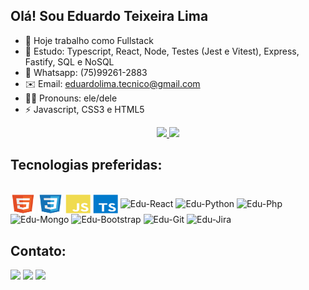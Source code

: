 ## Olá! Sou Eduardo Teixeira Lima

- 🚀 Hoje trabalho como Fullstack
- 📖 Estudo: Typescript, React, Node, Testes (Jest e Vitest), Express, Fastify, SQL e NoSQL
- 📱 Whatsapp: (75)99261-2883
- ✉️ Email: eduardolima.tecnico@gmail.com
- 👨‍💻 Pronouns: ele/dele
- ⚡ Javascript, CSS3 e HTML5

<div align="center">
   <a href="https://github.com/eduardolima1994">
   <img height="150em" src="https://github-readme-streak-stats.herokuapp.com?user=eduardolima1994&theme=vue&border_radius=3.5&locale=pt_BR" />
   <img height="150em" src="https://github-readme-stats.vercel.app/api/top-langs/?username=eduardolima1994&layout=compact&langs_count=7&theme=black"/>
   </a>
 </div> 
  
## Tecnologias preferidas:
  
<div style="display: inline_block"><br>
  <img align="center" alt="Edu-HTML" height="30" width="40" src="https://raw.githubusercontent.com/devicons/devicon/master/icons/html5/html5-original.svg">
  <img align="center" alt="Edu-CSS" height="30" width="40" src="https://raw.githubusercontent.com/devicons/devicon/master/icons/css3/css3-original.svg">
  <img align="center" alt="Edu-Js" height="30" width="40" src="https://raw.githubusercontent.com/devicons/devicon/master/icons/javascript/javascript-plain.svg">
  <img align="center" alt="Edu-Ts" height="30" width="40" src="https://raw.githubusercontent.com/devicons/devicon/master/icons/typescript/typescript-plain.svg">
  <img align="center" alt="Edu-React" height="30" width="40" src="https://cdn.jsdelivr.net/gh/devicons/devicon/icons/react/react-original.svg">
  <img align="center" alt="Edu-Python" height="30" width="40" src="https://cdn.jsdelivr.net/gh/devicons/devicon/icons/nodejs/nodejs-original.svg">
  <img align="center" alt="Edu-Php" height="30" width="40" src="https://cdn.jsdelivr.net/gh/devicons/devicon/icons/php/php-plain.svg">
  <img align="center" alt="Edu-Mongo" height="30" width="40" src="https://cdn.jsdelivr.net/gh/devicons/devicon/icons/mongodb/mongodb-original.svg">
  <img align="center" alt="Edu-Bootstrap" height="30" width="40" src="https://cdn.jsdelivr.net/gh/devicons/devicon/icons/bootstrap/bootstrap-plain.svg">
  <img align="center" alt="Edu-Git" height="30" width="40" src="https://cdn.jsdelivr.net/gh/devicons/devicon/icons/git/git-original.svg">
  <img align="center" alt="Edu-Jira" height="30" width="40" src="https://cdn.jsdelivr.net/gh/devicons/devicon/icons/jira/jira-original.svg">
   
</div>
  
## Contato:  
 
<div> 
  <a href="https://api.whatsapp.com/send?phone=5575992612883" target="_blank"><img src="https://img.shields.io/badge/WhatsApp-25D366?style=for-the-badge&logo=whatsapp&logoColor=white" target="_blank"></a>
  <a href = "mailto:eduardolima.tecnico@gmail.com"><img src="https://img.shields.io/badge/Gmail-D14836?style=for-the-badge&logo=gmail&logoColor=white" target="_blank"></a>
  <a href="https://www.linkedin.com/in/eduardotlima/" target="_blank"><img src="https://img.shields.io/badge/-LinkedIn-%230077B5?style=for-the-badge&logo=linkedin&logoColor=white" target="_blank"></a> 

</div>
